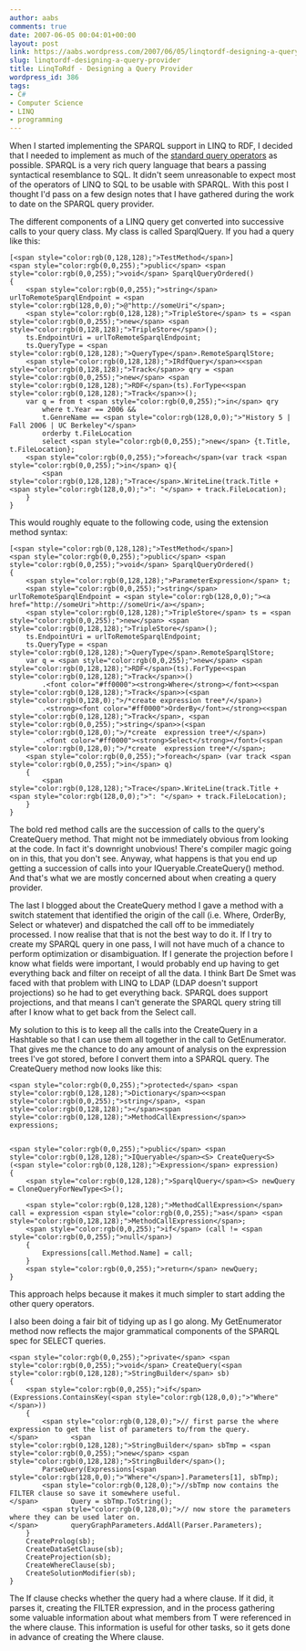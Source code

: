 ```yaml
---
author: aabs
comments: true
date: 2007-06-05 00:04:01+00:00
layout: post
link: https://aabs.wordpress.com/2007/06/05/linqtordf-designing-a-query-provider/
slug: linqtordf-designing-a-query-provider
title: LinqToRdf - Designing a Query Provider
wordpress_id: 386
tags:
- C#
- Computer Science
- LINQ
- programming
---
```


When I started implementing the SPARQL support in LINQ to RDF, I decided that I needed to implement as much of the [standard query operators](http://download.microsoft.com/download/5/8/6/5868081c-68aa-40de-9a45-a3803d8134b8/standard_query_operators.doc) as possible. SPARQL is a very rich query language that bears a passing syntactical resemblance to SQL. It didn't seem unreasonable to expect most of the operators of LINQ to SQL to be usable with SPARQL. With this post I thought I'd pass on a few design notes that I have gathered during the work to date on the SPARQL query provider.

The different components of a LINQ query get converted into successive calls to your query class. My class is called SparqlQuery<T>. If you had a query like this:
    
    [<span style="color:rgb(0,128,128);">TestMethod</span>]
    <span style="color:rgb(0,0,255);">public</span> <span style="color:rgb(0,0,255);">void</span> SparqlQueryOrdered()
    {
        <span style="color:rgb(0,0,255);">string</span> urlToRemoteSparqlEndpoint = <span style="color:rgb(128,0,0);">@"http://someUri"</span>;
        <span style="color:rgb(0,128,128);">TripleStore</span> ts = <span style="color:rgb(0,0,255);">new</span> <span style="color:rgb(0,128,128);">TripleStore</span>();
        ts.EndpointUri = urlToRemoteSparqlEndpoint;
        ts.QueryType = <span style="color:rgb(0,128,128);">QueryType</span>.RemoteSparqlStore;
        <span style="color:rgb(0,128,128);">IRdfQuery</span><<span style="color:rgb(0,128,128);">Track</span>> qry = <span style="color:rgb(0,0,255);">new</span> <span style="color:rgb(0,128,128);">RDF</span>(ts).ForType<<span style="color:rgb(0,128,128);">Track</span>>();
        var q = from t <span style="color:rgb(0,0,255);">in</span> qry
            where t.Year == 2006 &&
            t.GenreName == <span style="color:rgb(128,0,0);">"History 5 | Fall 2006 | UC Berkeley"</span>
            orderby t.FileLocation
            select <span style="color:rgb(0,0,255);">new</span> {t.Title, t.FileLocation};
        <span style="color:rgb(0,0,255);">foreach</span>(var track <span style="color:rgb(0,0,255);">in</span> q){
            <span style="color:rgb(0,128,128);">Trace</span>.WriteLine(track.Title + <span style="color:rgb(128,0,0);">": "</span> + track.FileLocation);
        }
    }
    




This would roughly equate to the following code, using the extension method syntax:
    
    [<span style="color:rgb(0,128,128);">TestMethod</span>]
    <span style="color:rgb(0,0,255);">public</span> <span style="color:rgb(0,0,255);">void</span> SparqlQueryOrdered()
    {
        <span style="color:rgb(0,128,128);">ParameterExpression</span> t;
        <span style="color:rgb(0,0,255);">string</span> urlToRemoteSparqlEndpoint = <span style="color:rgb(128,0,0);"><a href="http://someUri">http://someUri</a></span>;
        <span style="color:rgb(0,128,128);">TripleStore</span> ts = <span style="color:rgb(0,0,255);">new</span> <span style="color:rgb(0,128,128);">TripleStore</span>();
        ts.EndpointUri = urlToRemoteSparqlEndpoint;
        ts.QueryType = <span style="color:rgb(0,128,128);">QueryType</span>.RemoteSparqlStore;
        var q = <span style="color:rgb(0,0,255);">new</span> <span style="color:rgb(0,128,128);">RDF</span>(ts).ForType<<span style="color:rgb(0,128,128);">Track</span>>()
            .<font color="#ff0000"><strong>Where</strong></font><<span style="color:rgb(0,128,128);">Track</span>>(<span style="color:rgb(0,128,0);">/*create expression tree*/</span>)
            .<strong><font color="#ff0000">OrderBy</font></strong><<span style="color:rgb(0,128,128);">Track</span>, <span style="color:rgb(0,0,255);">string</span>>(<span style="color:rgb(0,128,0);">/*create  expression tree*/</span>)
            .<font color="#ff0000"><strong>Select</strong></font>(<span style="color:rgb(0,128,0);">/*create  expression tree*/</span>;
        <span style="color:rgb(0,0,255);">foreach</span> (var track <span style="color:rgb(0,0,255);">in</span> q)
        {
            <span style="color:rgb(0,128,128);">Trace</span>.WriteLine(track.Title + <span style="color:rgb(128,0,0);">": "</span> + track.FileLocation);
        }
    }
    




The bold red method calls are the succession of calls to the query's CreateQuery method. That might not be immediately obvious from looking at the code. In fact it's downright unobvious! There's compiler magic going on in this, that you don't see. Anyway, what happens is that you end up getting a succession of calls into your IQueryable<T>.CreateQuery() method. And that's what we are mostly concerned about when creating a query provider.




The last I blogged about the CreateQuery method I gave a method with a switch statement that identified the origin of the call (i.e. Where, OrderBy, Select or whatever) and dispatched the call off to be immediately processed. I now realise that that is not the best way to do it. If I try to create my SPARQL query in one pass, I will not have much of a chance to perform optimization or disambiguation. If I generate the projection before I know what fields were important, I would probably end up having to get everything back and filter on receipt of all the data. I think Bart De Smet was faced with that problem with LINQ to LDAP (LDAP doesn't support projections) so he had to get everything back. SPARQL does support projections, and that means I can't generate the SPARQL query string till after I know what to get back from the Select call.




My solution to this is to keep all the calls into the CreateQuery in a Hashtable so that I can use them all together in the call to GetEnumerator. That gives me the chance to do any amount of analysis on the expression trees I've got stored, before I convert them into a SPARQL query. The CreateQuery method now looks like this:
    
    <span style="color:rgb(0,0,255);">protected</span> <span style="color:rgb(0,128,128);">Dictionary</span><<span style="color:rgb(0,0,255);">string</span>, <span style="color:rgb(0,128,128);"></span><span style="color:rgb(0,128,128);">MethodCallExpression</span>> expressions;
    
    
    <span style="color:rgb(0,0,255);">public</span> <span style="color:rgb(0,128,128);">IQueryable</span><S> CreateQuery<S>(<span style="color:rgb(0,128,128);">Expression</span> expression)
    {
        <span style="color:rgb(0,128,128);">SparqlQuery</span><S> newQuery = CloneQueryForNewType<S>();
    
        <span style="color:rgb(0,128,128);">MethodCallExpression</span> call = expression <span style="color:rgb(0,0,255);">as</span> <span style="color:rgb(0,128,128);">MethodCallExpression</span>;
        <span style="color:rgb(0,0,255);">if</span> (call != <span style="color:rgb(0,0,255);">null</span>)
        {
            Expressions[call.Method.Name] = call;
        }
        <span style="color:rgb(0,0,255);">return</span> newQuery;
    }
    

[](http://11011.net/software/vspaste)


This approach helps because it makes it much simpler to start adding the other query operators.




I also been doing a fair bit of tidying up as I go along. My GetEnumerator method now reflects the major grammatical components of the SPARQL spec for SELECT queries.
    
    <span style="color:rgb(0,0,255);">private</span> <span style="color:rgb(0,0,255);">void</span> CreateQuery(<span style="color:rgb(0,128,128);">StringBuilder</span> sb)
    {
        <span style="color:rgb(0,0,255);">if</span>(Expressions.ContainsKey(<span style="color:rgb(128,0,0);">"Where"</span>))
        {
            <span style="color:rgb(0,128,0);">// first parse the where expression to get the list of parameters to/from the query.
    </span>        <span style="color:rgb(0,128,128);">StringBuilder</span> sbTmp = <span style="color:rgb(0,0,255);">new</span> <span style="color:rgb(0,128,128);">StringBuilder</span>();
            ParseQuery(Expressions[<span style="color:rgb(128,0,0);">"Where"</span>].Parameters[1], sbTmp);
            <span style="color:rgb(0,128,0);">//sbTmp now contains the FILTER clause so save it somewhere useful.
    </span>        Query = sbTmp.ToString();
            <span style="color:rgb(0,128,0);">// now store the parameters where they can be used later on.
    </span>        queryGraphParameters.AddAll(Parser.Parameters);
        }
        CreateProlog(sb);
        CreateDataSetClause(sb);
        CreateProjection(sb);
        CreateWhereClause(sb);
        CreateSolutionModifier(sb);
    }
    




[](http://11011.net/software/vspaste)The If clause checks whether the query had a where clause. If it did, it parses it, creating the FILTER expression, and in the process gathering some valuable information about what members from T were referenced in the where clause. This information is useful for other tasks, so it gets done in advance of creating the Where clause.
